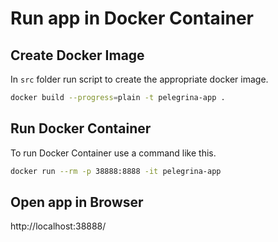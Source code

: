 # Run app in Docker Container

## Create Docker Image

In `src` folder run script to create the appropriate docker image.

```bash
docker build --progress=plain -t pelegrina-app .
```

## Run Docker Container

To run Docker Container use a command like this.

```bash
docker run --rm -p 38888:8888 -it pelegrina-app
```

## Open app in Browser

http://localhost:38888/
